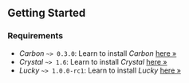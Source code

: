 ## Getting Started

### Requirements

- *Carbon* `~> 0.3.0`: Learn to install *Carbon* [here &raquo;](https://github.com/luckyframework/carbon)
- *Crystal* `~> 1.6`: Learn to install *Crystal* [here &raquo;](https://crystal-lang.org/install/)
- *Lucky* `~> 1.0.0-rc1`: Learn to install *Lucky* [here &raquo;](https://luckyframework.org/guides/getting-started/installing)
